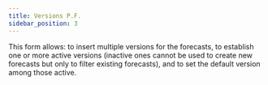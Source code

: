 ```yaml
---
title: Versions P.F.
sidebar_position: 3
---
```


This form allows: to insert multiple versions for the forecasts, to establish one or more active versions (inactive ones cannot be used to create new forecasts but only to filter existing forecasts), and to set the default version among those active.